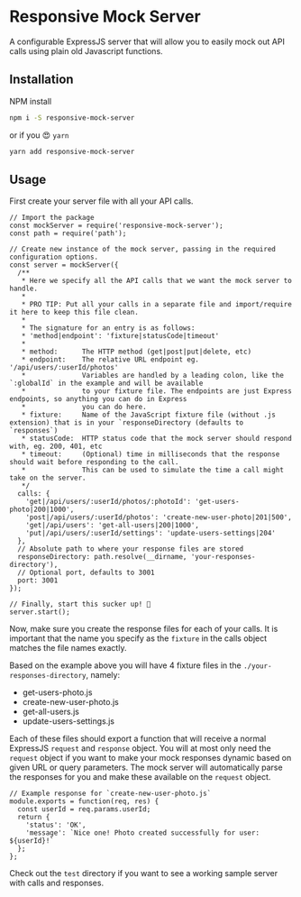 # Responsive Mock Server
A configurable ExpressJS server that will allow you to easily mock out API calls using plain old Javascript functions.

## Installation
NPM install
```bash
npm i -S responsive-mock-server
```

or if you 😍 `yarn`

```bash
yarn add responsive-mock-server
```

## Usage

First create your server file with all your API calls.

```
// Import the package
const mockServer = require('responsive-mock-server');
const path = require('path');

// Create new instance of the mock server, passing in the required configuration options.
const server = mockServer({
  /**
   * Here we specify all the API calls that we want the mock server to handle.
   *
   * PRO TIP: Put all your calls in a separate file and import/require it here to keep this file clean.
   *
   * The signature for an entry is as follows:
   * 'method|endpoint': 'fixture|statusCode|timeout'
   *
   * method:      The HTTP method (get|post|put|delete, etc)
   * endpoint:    The relative URL endpoint eg. '/api/users/:userId/photos'
   *              Variables are handled by a leading colon, like the `:globalId` in the example and will be available
   *              to your fixture file. The endpoints are just Express endpoints, so anything you can do in Express
   *              you can do here.
   * fixture:     Name of the JavaScript fixture file (without .js extension) that is in your `responseDirectory (defaults to `responses`)
   * statusCode:  HTTP status code that the mock server should respond with, eg. 200, 401, etc
   * timeout:     (Optional) time in milliseconds that the response should wait before responding to the call.
   *              This can be used to simulate the time a call might take on the server.
   */
  calls: {
    'get|/api/users/:userId/photos/:photoId': 'get-users-photo|200|1000',
    'post|/api/users/:userId/photos': 'create-new-user-photo|201|500',
    'get|/api/users': 'get-all-users|200|1000',
    'put|/api/users/:userId/settings': 'update-users-settings|204'
  },
  // Absolute path to where your response files are stored
  responseDirectory: path.resolve(__dirname, 'your-responses-directory'),
  // Optional port, defaults to 3001
  port: 3001
});

// Finally, start this sucker up! 🚀
server.start();
```

Now, make sure you create the response files for each of your calls.
It is important that the name you specify as the `fixture` in the calls object matches the file names exactly.

Based on the example above you will have 4 fixture files in the `./your-responses-directory`, namely:
* get-users-photo.js
* create-new-user-photo.js
* get-all-users.js
* update-users-settings.js

Each of these files should export a function that will receive a normal ExpressJS `request` and `response` object.
You will at most only need the `request` object if you want to make your mock responses dynamic based on given
URL or query parameters. The mock server will automatically parse the responses for you and make these available on the
`request` object.

```
// Example response for `create-new-user-photo.js`
module.exports = function(req, res) {
  const userId = req.params.userId;
  return {
    'status': 'OK',
    'message': `Nice one! Photo created successfully for user: ${userId}!`
  };
};
```

Check out the `test` directory if you want to see a working sample server with calls and responses.
